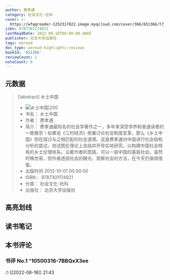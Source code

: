 ```yaml
---
author: 费孝通
category: 社会文化-社科
cover: >-
  https://wfqqreader-1252317822.image.myqcloud.com/cover/366/651366/t7_651366.jpg
isbn: 9787301174821
lastReadDate: 2022-08-18T00:00:00.000Z
publisher: 北京大学出版社
tags: weread
doc_type: weread-highlights-reviews
bookId: '651366'
reviewCount: 1
noteCount: 0
---
```


## 元数据

> [!abstract] 乡土中国
> - ![ 乡土中国|200](https://wfqqreader-1252317822.image.myqcloud.com/cover/366/651366/t7_651366.jpg)
> - 书名： 乡土中国
> - 作者： 费孝通
> - 简介： 费孝通最知名的社会学著作之一，多年来深受学界和普通读者的一致推崇！如果说《江村经济》侧重讨论社会制度变革，那么《乡土中国》则在探讨与之相匹配的社会道德。这是费孝通对中国进行社会结构分析的尝试，他试图在理论上总结并开导实地研究，以构建中国社会特有的乡土伦理体系。沿着作者的思路，可以一窥中国的基层社会。虽然时移世易，但作者透视社会的眼光、观察社会的方法，在今天仍值得借鉴。
> - 出版时间 2012-10-01 00:00:00
> - ISBN： 9787301174821
> - 分类： 社会文化-社科
> - 出版社： 北京大学出版社

## 高亮划线

## 读书笔记

## 本书评论

### 书评 No.1  ^10500316-7BBQxX3ee
⏱ [[2022-08-18]]  21:43

